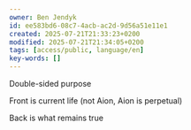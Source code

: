 ```yaml
---
owner: Ben Jendyk
id: ee583bd6-08c7-4acb-ac2d-9d56a51e11e1
created: 2025-07-21T21:33:23+0200
modified: 2025-07-21T21:34:05+0200
tags: [access/public, language/en]
key-words: []
---
```


Double-sided purpose

Front is current life (not Aion, Aion is perpetual)

Back is what remains true 